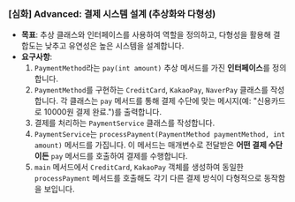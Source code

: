 ### **[심화] Advanced: 결제 시스템 설계 (추상화와 다형성)**

-   **목표**: 추상 클래스와 인터페이스를 사용하여 역할을 정의하고, 다형성을 활용해 결합도는 낮추고 유연성은 높은 시스템을 설계합니다.
-   **요구사항**:
    1.  `PaymentMethod`라는 `pay(int amount)` 추상 메서드를 가진 **인터페이스**를 정의합니다.
    2.  `PaymentMethod`를 구현하는 `CreditCard`, `KakaoPay`, `NaverPay` 클래스를 작성합니다. 각 클래스는 `pay` 메서드를 통해 결제 수단에 맞는 메시지(예: "신용카드로 10000원 결제 완료.")를 출력합니다.
    3.  결제를 처리하는 `PaymentService` 클래스를 작성합니다.
    4.  `PaymentService`는 `processPayment(PaymentMethod paymentMethod, int amount)` 메서드를 가집니다. 이 메서드는 매개변수로 전달받은 **어떤 결제 수단이든** `pay` 메서드를 호출하여 결제를 수행합니다.
    5.  `main` 메서드에서 `CreditCard`, `KakaoPay` 객체를 생성하여 동일한 `processPayment` 메서드를 호출해도 각기 다른 결제 방식이 다형적으로 동작함을 보입니다.